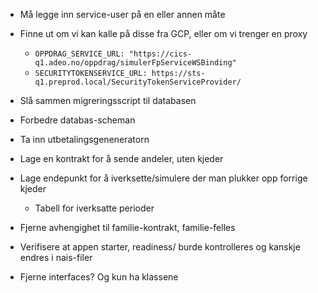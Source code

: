 * Må legge inn service-user på en eller annen måte
* Finne ut om vi kan kalle på disse fra GCP, eller om vi trenger en proxy
  * `OPPDRAG_SERVICE_URL: "https://cics-q1.adeo.no/oppdrag/simulerFpServiceWSBinding"`
  * `SECURITYTOKENSERVICE_URL: https://sts-q1.preprod.local/SecurityTokenServiceProvider/`

* Slå sammen migreringsscript til databasen
* Forbedre databas-scheman

* Ta inn utbetalingsgeneneratorn
* Lage en kontrakt for å sende andeler, uten kjeder
* Lage endepunkt for å iverksette/simulere der man plukker opp forrige kjeder
  * Tabell for iverksatte perioder

* Fjerne avhengighet til familie-kontrakt, familie-felles
* Verifisere at appen starter, readiness/ burde kontrolleres og kanskje endres i nais-filer

* Fjerne interfaces? Og kun ha klassene

